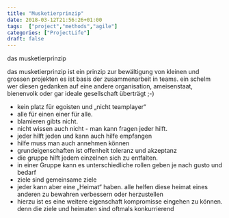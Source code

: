 ```yaml
---
title: "Musketierprinzip"
date: 2018-03-12T21:56:26+01:00
tags:  ["project","methods","agile"]
categories: ["ProjectLife"]
draft: false
---
```

das musketierprinzip

das musketierprinzip ist ein prinzip zur bewältigung von kleinen und grossen projekten
es ist basis der zusammenarbeit in teams. 
ein schelm wer diesen gedanken auf eine andere organisation, ameisenstaat, bienenvolk oder gar ideale gesellschaft überträgt ;-)

-  kein platz für egoisten  und „nicht teamplayer“ 
-  alle für einen einer für alle.  
-  blamieren gibts nicht.
-  nicht wissen auch nicht - man kann fragen jeder hilft.
-  jeder hilft jeden und kann auch hilfe empfangen
-  hilfe muss man auch annehmen können
-  grundeigenschaften ist offenheit toleranz und akzeptanz
-  die gruppe hilft jedem einzelnen sich zu entfalten.
-  in einer Gruppe kann es unterschiedliche rollen geben je nach gusto und bedarf 
-  ziele sind gemeinsame ziele 
-  jeder kann aber eine „Heimat“ haben. alle helfen diese heimat eines anderen zu bewahren verbessern oder herzustellen
-  hierzu ist es eine weitere eigenschaft kompromisse eingehen zu können. denn die ziele und heimaten sind oftmals konkurrierend